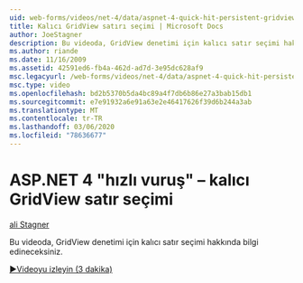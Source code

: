 ```yaml
---
uid: web-forms/videos/net-4/data/aspnet-4-quick-hit-persistent-gridview-row-selection
title: Kalıcı GridView satırı seçimi | Microsoft Docs
author: JoeStagner
description: Bu videoda, GridView denetimi için kalıcı satır seçimi hakkında bilgi edineceksiniz.
ms.author: riande
ms.date: 11/16/2009
ms.assetid: 42591ed6-fb4a-462d-ad7d-3e95dc628af9
msc.legacyurl: /web-forms/videos/net-4/data/aspnet-4-quick-hit-persistent-gridview-row-selection
msc.type: video
ms.openlocfilehash: bd2b5370b5da4bc89a4f7db6b86e27a3bab15db1
ms.sourcegitcommit: e7e91932a6e91a63e2e46417626f39d6b244a3ab
ms.translationtype: MT
ms.contentlocale: tr-TR
ms.lasthandoff: 03/06/2020
ms.locfileid: "78636677"
---
```

# <a name="aspnet-4-quick-hit--persistent-gridview-row-selection"></a>ASP.NET 4 "hızlı vuruş" – kalıcı GridView satır seçimi

[ali Stagner](https://github.com/JoeStagner)

Bu videoda, GridView denetimi için kalıcı satır seçimi hakkında bilgi edineceksiniz. 

[&#9654;Videoyu izleyin (3 dakika)](https://channel9.msdn.com/Blogs/ASP-NET-Site-Videos/aspnet-4-quick-hit-persistent-gridview-row-selection)
